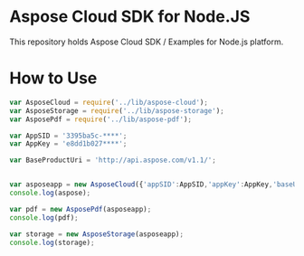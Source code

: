 Aspose Cloud SDK for Node.JS
==================

This repository holds Aspose Cloud SDK / Examples for Node.js platform.

How to Use
==========
```javascript
var AsposeCloud = require('../lib/aspose-cloud');
var AsposeStorage = require('../lib/aspose-storage');
var AsposePdf = require('../lib/aspose-pdf');

var AppSID = '3395ba5c-****';
var AppKey = 'e8dd1b027****';

var BaseProductUri = 'http://api.aspose.com/v1.1/';


var asposeapp = new AsposeCloud({'appSID':AppSID,'appKey':AppKey,'baseURI':BaseProductUri});
console.log(aspose);

var pdf = new AsposePdf(asposeapp);
console.log(pdf);

var storage = new AsposeStorage(asposeapp);
console.log(storage);
```
